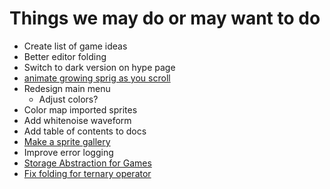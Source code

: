 # Things we may do or may want to do

- Create list of game ideas
- Better editor folding
- Switch to dark version on hype page
- [animate growing sprig as you scroll](https://github.com/hackclub/sprig/issues/334)
- Redesign main menu
  - Adjust colors?
- Color map imported sprites
- Add whitenoise waveform
- Add table of contents to docs
- [Make a sprite gallery](https://github.com/hackclub/sprig/issues/345)
- Improve error logging
- [Storage Abstraction for Games](https://github.com/hackclub/sprig/issues/362)
- [Fix folding for ternary operator](https://github.com/hackclub/sprig/issues/360)

